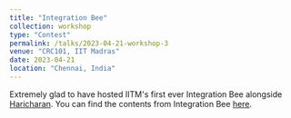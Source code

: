 ```yaml
---
title: "Integration Bee"
collection: workshop
type: "Contest"
permalink: /talks/2023-04-21-workshop-3
venue: "CRC101, IIT Madras"
date: 2023-04-21
location: "Chennai, India"
---
```


Extremely glad to have hosted IITM's first ever Integration Bee alongside [Haricharan](https://haricharan1212.github.io). You can find the contents from Integration Bee [here](https://drive.google.com/drive/u/0/folders/108YVLNt4P6_jdyBocy4cqGzIYp2W05Zh).
